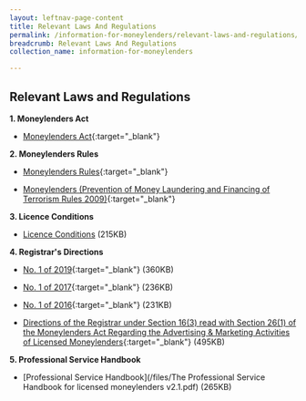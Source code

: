 ```yaml
---
layout: leftnav-page-content
title: Relevant Laws And Regulations
permalink: /information-for-moneylenders/relevant-laws-and-regulations/
breadcrumb: Relevant Laws And Regulations
collection_name: information-for-moneylenders

---
```


Relevant Laws and Regulations
---
**1. Moneylenders Act**<br>
* [Moneylenders Act](https://sso.agc.gov.sg/Act/MA2008){:target="_blank"}

**2. Moneylenders Rules**<br>
* [Moneylenders Rules](https://sso.agc.gov.sg/SL/MA2008-S72-2009?DocDate=20181116){:target="_blank"}
  
* [Moneylenders (Prevention of Money Laundering and Financing of Terrorism Rules 2009)](https://sso.agc.gov.sg/SL/MA2008-S73-2009?DocDate=20150831){:target="_blank"}

**3. Licence Conditions**<br>
* [Licence Conditions](/files/LicenceConditionswef29Mar2018.pdf) (215KB)

**4. Registrar's Directions**<br>
* [No. 1 of 2019](/files/Registrar's-Directions-1-of-2019.pdf){:target="_blank"} (360KB)

* [No. 1 of 2017](/files/Registrar'sDirectionsNo.1of2017.pdf){:target="_blank"} (236KB)

* [No. 1 of 2016](/files/Registrar'sDirectionsNo1of2016(26Jan2016).pdf){:target="_blank"} (231KB)

* [Directions of the Registrar under Section 16(3) read with Section 26(1) of the Moneylenders Act Regarding the Advertising & Marketing Activities of Licensed Moneylenders](/files/Advertising-&-Marketing-Directions.pdf){:target="_blank"} (495KB)

**5. Professional Service Handbook**<br>
* [Professional Service Handbook](/files/The Professional Service Handbook for licensed moneylenders v2.1.pdf) (265KB) 
